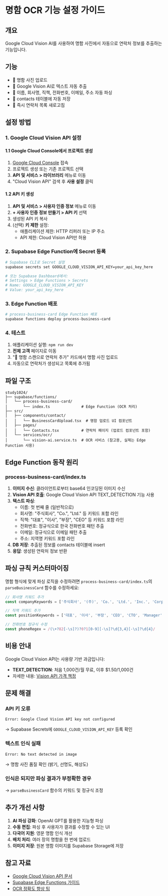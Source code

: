 # 명함 OCR 기능 설정 가이드

## 개요

Google Cloud Vision AI를 사용하여 명함 사진에서 자동으로 연락처 정보를 추출하는 기능입니다.

## 기능

- 📸 명함 사진 업로드
- 🤖 Google Vision AI로 텍스트 자동 추출
- 📝 이름, 회사명, 직책, 전화번호, 이메일, 주소 자동 파싱
- 💾 contacts 테이블에 자동 저장
- 🔄 즉시 연락처 목록 새로고침

## 설정 방법

### 1. Google Cloud Vision API 설정

#### 1.1 Google Cloud Console에서 프로젝트 생성

1. [Google Cloud Console](https://console.cloud.google.com/) 접속
2. 프로젝트 생성 또는 기존 프로젝트 선택
3. **API 및 서비스 > 라이브러리** 메뉴로 이동
4. "Cloud Vision API" 검색 후 **사용 설정** 클릭

#### 1.2 API 키 생성

1. **API 및 서비스 > 사용자 인증 정보** 메뉴로 이동
2. **+ 사용자 인증 정보 만들기 > API 키** 선택
3. 생성된 API 키 복사
4. (선택) **키 제한** 설정:
   - 애플리케이션 제한: HTTP 리퍼러 또는 IP 주소
   - API 제한: Cloud Vision API만 허용

### 2. Supabase Edge Function에 Secret 등록

```bash
# Supabase CLI로 Secret 설정
supabase secrets set GOOGLE_CLOUD_VISION_API_KEY=your_api_key_here

# 또는 Supabase Dashboard에서:
# Settings > Edge Functions > Secrets
# Name: GOOGLE_CLOUD_VISION_API_KEY
# Value: your_api_key_here
```

### 3. Edge Function 배포

```bash
# process-business-card Edge Function 배포
supabase functions deploy process-business-card
```

### 4. 테스트

1. 애플리케이션 실행: `npm run dev`
2. **전체 고객** 페이지로 이동
3. "📇 명함 스캔으로 연락처 추가" 카드에서 명함 사진 업로드
4. 자동으로 연락처가 생성되고 목록에 추가됨

## 파일 구조

```
study1024/
├── supabase/functions/
│   └── process-business-card/
│       └── index.ts              # Edge Function (OCR 처리)
├── src/
│   ├── components/contact/
│   │   └── BusinessCardUpload.tsx  # 명함 업로드 UI 컴포넌트
│   ├── pages/
│   │   └── Contacts.tsx          # 연락처 페이지 (업로드 컴포넌트 포함)
│   └── services/ocr/
│       └── vision-ai.service.ts  # OCR 서비스 (참고용, 실제는 Edge Function 사용)
```

## Edge Function 동작 원리

### process-business-card/index.ts

1. **이미지 수신**: 클라이언트로부터 base64 인코딩된 이미지 수신
2. **Vision API 호출**: Google Cloud Vision API TEXT_DETECTION 기능 사용
3. **텍스트 파싱**: 
   - 이름: 첫 번째 줄 (일반적으로)
   - 회사명: "주식회사", "Co.", "Ltd." 등 키워드 포함 라인
   - 직책: "대표", "이사", "부장", "CEO" 등 키워드 포함 라인
   - 전화번호: 정규식으로 한국 전화번호 패턴 추출
   - 이메일: 정규식으로 이메일 패턴 추출
   - 주소: 지역명 키워드 포함 라인
4. **DB 저장**: 추출된 정보를 contacts 테이블에 insert
5. **응답**: 생성된 연락처 정보 반환

## 파싱 규칙 커스터마이징

명함 형식에 맞게 파싱 로직을 수정하려면 `process-business-card/index.ts`의 `parseBusinessCard` 함수를 수정하세요:

```typescript
// 회사명 키워드 추가
const companyKeywords = ['주식회사', '(주)', 'Co.', 'Ltd.', 'Inc.', 'Corp.']

// 직책 키워드 추가
const positionKeywords = ['대표', '이사', '부장', 'CEO', 'CTO', 'Manager']

// 전화번호 정규식 수정
const phoneRegex = /(\+?82[-\s]?)?0?1[0-9][-\s]?\d{3,4}[-\s]?\d{4}/
```

## 비용 안내

Google Cloud Vision API는 사용량 기반 과금입니다:

- **TEXT_DETECTION**: 처음 1,000건/월 무료, 이후 $1.50/1,000건
- 자세한 내용: [Vision API 가격 책정](https://cloud.google.com/vision/pricing)

## 문제 해결

### API 키 오류
```
Error: Google Cloud Vision API key not configured
```
→ Supabase Secrets에 `GOOGLE_CLOUD_VISION_API_KEY` 등록 확인

### 텍스트 인식 실패
```
Error: No text detected in image
```
→ 명함 사진 품질 확인 (밝기, 선명도, 해상도)

### 인식은 되지만 파싱 결과가 부정확한 경우
→ `parseBusinessCard` 함수의 키워드 및 정규식 조정

## 추가 개선 사항

1. **AI 파싱 강화**: OpenAI GPT를 활용한 지능형 파싱
2. **수동 편집**: 파싱 후 사용자가 결과를 수정할 수 있는 UI
3. **다국어 지원**: 영문 명함 인식 개선
4. **배치 처리**: 여러 장의 명함을 한 번에 업로드
5. **이미지 저장**: 원본 명함 이미지를 Supabase Storage에 저장

## 참고 자료

- [Google Cloud Vision API 문서](https://cloud.google.com/vision/docs)
- [Supabase Edge Functions 가이드](https://supabase.com/docs/guides/functions)
- [OCR 정확도 향상 팁](https://cloud.google.com/vision/docs/ocr)
